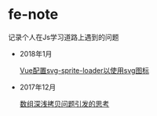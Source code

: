 # fe-note
记录个人在Js学习道路上遇到的问题

- 2018年1月

  <a href="https://github.com/mvpzx/fe-note/issues/2">Vue配置svg-sprite-loader以使用svg图标</a>
  
- 2017年12月

  <a href="https://github.com/mvpzx/fe-note/issues/1">数组深浅拷贝问题引发的思考</a>


